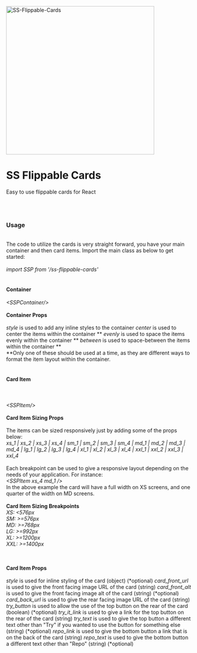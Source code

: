 <img src="https://i.ibb.co/ysKnYHD/SS-Flippable-Cards.png" alt="SS-Flippable-Cards" style="width: 400px; height: auto;">
<br/>
<h1>SS Flippable Cards</h1>
<p>Easy to use flippable cards for React </p>
<br/>
<br/>
<h3>Usage</h3>
<br/>
The code to utilize the cards is very straight forward, you have your main container and then card items. Import the main class as below to get started:
<br/>
<br/>
<i>import SSP from '/ss-flippable-cards'</i>
<br/>
<br/>
<h4>Container</h4>
<i>&lt;SSPContainer/&gt;</i>
<br/>
<br/>
<b>Container Props</b>
<br/>
<br/>
<i>style</i> is used to add any inline styles to the container
<i>center</i> is used to center the items within the container **
<i>evenly</i> is used to space the items evenly within the container **
<i>between</i> is used to space-between the items within the container **
<br/>
**Only one of these should be used at a time, as they are different ways to format the item layout within the container.
<br/>
<br/>
<h4>Card Item</h4>
<br/>
<br/>
<i>&lt;SSPItem/&gt;</i>
<br/>
<br/>
<b>Card Item Sizing Props</b>
<br/>
<br/>
The items can be sized responsively just by adding some of the props below:
<br/>
<i>xs_1 | xs_2 | xs_3 | xs_4 | sm_1 | sm_2 | sm_3 | sm_4 | md_1 | md_2 | md_3 |
md_4 | lg_1 | lg_2 | lg_3 | lg_4 | xl_1 | xl_2 | xl_3 | xl_4 | xxl_1 | xxl_2 |
xxl_3 | xxl_4</i>
<br/>
<br/>
Each breakpoint can be used to give a responsive layout depending on the needs of your application. For instance:
<br/>
<i>&lt;SSPItem xs_4 md_1 /&gt;</i>
<br/>
In the above example the card will have a full width on XS screens, and one quarter of the width on MD screens.
<br/>
<br/>
<b>Card Item Sizing Breakpoints</b>
<br/>
<i>
XS: &lt;576px <br/>
SM: &gt;=576px <br/>
MD: &gt;=768px <br/>
LG: &gt;=992px <br/>
XL: &gt;=1200px <br/>
XXL: &gt;=1400px <br/>
</i>
<br/>
<br/>

<b>Card Item Props</b>
<br/>
<br/>
<i>style</i> is used for inline styling of the card (object) (*optional)
<i>card_front_url</i> is used to give the front facing image URL of the card (string)
<i>card_front_alt</i> is used to give the front facing image alt of the card (string) (*optional)
<i>card_back_url</i> is used to give the rear facing image URL of the card (string)
<i>try_button</i> is used to allow the use of the top button on the rear of the card (boolean) (*optional)
<i>try_it_link</i> is used to give a link for the top button on the rear of the card (string)
<i>try_text</i> is used to give the top button a different text other than "Try" if you wanted to use the button for something else (string) (*optional)
<i>repo_link</i> is used to give the bottom button a link that is on the back of the card (string)
<i>repo_text</i> is used to give the bottom button a different text other than "Repo" (string) (*optional)